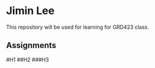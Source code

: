 <h1>Jimin Lee</h1>
<p>This repository will be used for learning for GRD423 class.</p>
<h2>Assignments</h2>

#H1
##H2
###H3
